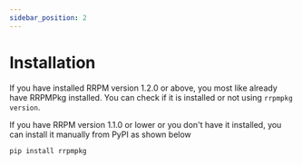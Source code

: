 ```yaml
---
sidebar_position: 2
---
```


# Installation

If you have installed RRPM version 1.2.0 or above, you most like already have RRPMPkg installed. You can check if it is installed or not using `rrpmpkg version`.

If you have RRPM version 1.1.0 or lower or you don't have it installed, you can install it manually from PyPI as shown below

```python
pip install rrpmpkg
```